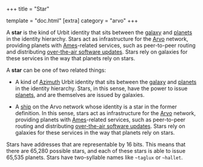 +++
title = "Star"

template = "doc.html"
[extra]
category = "arvo"
+++

A **star** is the kind of Urbit identity that sits between the [galaxy](/docs/glossary/galaxy) and [planets](/docs/glossary/planet) in the identity hierarchy. Stars act as infrastructure for the [Arvo](/docs/glossary/arvo) network, providing planets with [Ames](/docs/glossary/ames)-related services, such as peer-to-peer routing and distributing [over-the-air software updates](/docs/glossary/ota-updates). Stars rely on galaxies for these services in the way that planets rely on stars.

A **star** can be one of two related things:

- A kind of [Azimuth](/docs/glossary/azimuth) Urbit identity that sits between the [galaxy](/docs/glossary/galaxy) and [planets](/docs/glossary/planet) in the identity hierarchy. Stars, in this sense, have the power to issue [planets](/docs/glossary/planet), and are themselves are issued by galaxies.

- A [ship](/docs/glossary/ship) on the Arvo network whose identity is a star in the former definition. In this sense, stars act as infrastructure for the [Arvo](/docs/glossary/arvo) network, providing planets with [Ames](/docs/glossary/ames)-related services, such as peer-to-peer routing and distributing [over-the-air software updates](/docs/glossary/ota-updates). Stars rely on galaxies for these services in the way that planets rely on stars.

Stars have addresses that are representable by 16 bits. This means that there are 65,280 possible stars, and each of these stars is able to issue 65,535 planets. Stars have two-syllable names like `~taglux` or `~hallet`.
